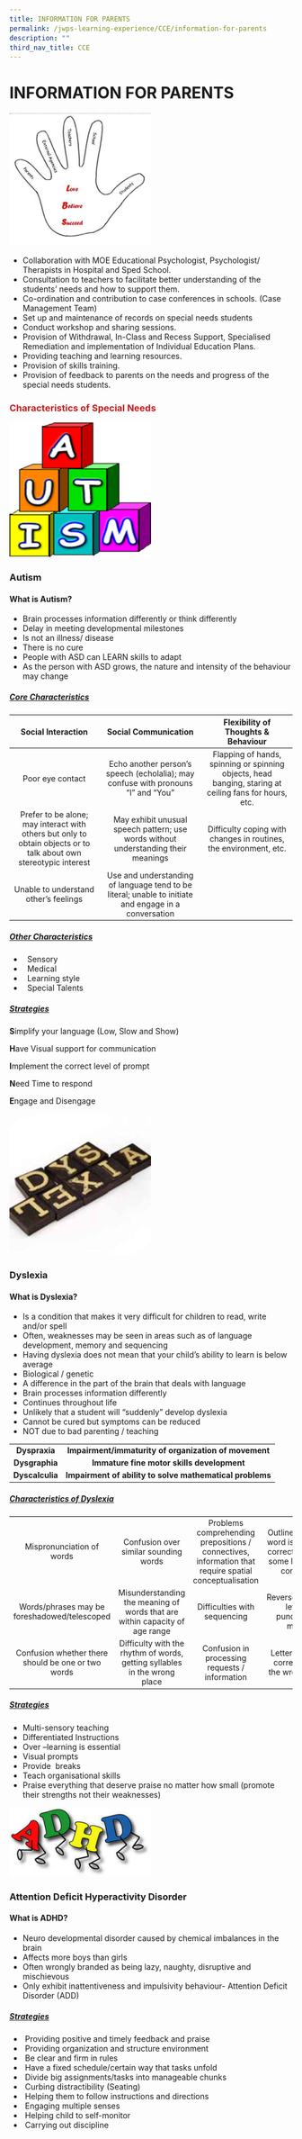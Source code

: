 ```yaml
---
title: INFORMATION FOR PARENTS
permalink: /jwps-learning-experience/CCE/information-for-parents
description: ""
third_nav_title: CCE
---
```

# INFORMATION FOR PARENTS
 <img src="/images/JWPS%20LEARNING%20EXPERIENCE/CCE/Information%20for%20parents/tn_hand.jpg"
     style="width:50%">

*   Collaboration with MOE Educational Psychologist, Psychologist/ Therapists in Hospital and Sped School.
*   Consultation to teachers to facilitate better understanding of the students’ needs and how to support them.
*   Co-ordination and contribution to case conferences in schools. (Case Management Team)
*   Set up and maintenance of records on special needs students
*   Conduct workshop and sharing sessions.
*   Provision of Withdrawal, In-Class and Recess Support, Specialised Remediation and implementation of Individual Education Plans.
*   Providing teaching and learning resources.
*   Provision of skills training. 
*   Provision of feedback to parents on the needs and progress of the special needs students.

### <span style = "color: #c81b1b"> <b>Characteristics of Special Needs</b> </span>

 <img src="/images/JWPS%20LEARNING%20EXPERIENCE/CCE/Information%20for%20parents/autism.png"
     style="width:50%">

### Autism

#### **What is Autism?**

*   Brain processes information differently or think differently
*   Delay in meeting developmental milestones
*   Is not an illness/ disease
*   There is no cure
*   People with ASD can LEARN skills to adapt
*   As the person with ASD grows, the nature and intensity of the behaviour may change

##### <u>Core Characteristics</u>

|                                                 Social Interaction                                                |                                          Social Communication                                          |                                   Flexibility of Thoughts & Behaviour                                  |
|:-----------------------------------------------------------------------------------------------------------------:|:------------------------------------------------------------------------------------------------------:|:------------------------------------------------------------------------------------------------------:|
|                                                  Poor eye contact                                                 |           Echo another person’s speech (echolalia);  may confuse with pronouns “I” and “You”           | Flapping of hands, spinning or spinning objects, head banging, staring at ceiling fans for hours, etc. |
| Prefer to be alone; may interact with others but only to obtain objects or to talk about own stereotypic interest |           May exhibit unusual speech pattern; use words without understanding their meanings           |                    Difficulty coping with changes in routines, the environment, etc.                   |
|                                       Unable to understand other’s feelings                                       |  Use and understanding of language tend to be literal; unable to initiate and engage in a conversation |                                                                                                        |

##### <u>Other Characteristics</u>

*     Sensory
*     Medical
*     Learning style
*     Special Talents

##### <u>Strategies</u>

**S**implify your language (Low, Slow and Show)

**H**ave Visual support for communication

**I**mplement the correct level of prompt

**N**eed Time to respond

**E**ngage and Disengage


 <img src="/images/JWPS%20LEARNING%20EXPERIENCE/CCE/Information%20for%20parents/tn_dyslexia.jpg"
     style="width:50%">

### Dyslexia

#### **What is Dyslexia?**

*   Is a condition that makes it very difficult for children to read, write and/or spell
*   Often, weaknesses may be seen in areas such as of language development, memory and sequencing
*   Having dyslexia does not mean that your child’s ability to learn is below average
*   Biological / genetic
*   A difference in the part of the brain that deals with language
*   Brain processes information differently
*   Continues throughout life
*   Unlikely that a student will “suddenly” develop dyslexia
*   Cannot be cured but symptoms can be reduced
*   NOT due to bad parenting / teaching

|             |                                                      |
|:-------------:|:------------------------------------------------------:|
|  **Dyspraxia**  |   **Impairment/immaturity of organization of movement**  |
| **Dysgraphia** |       **Immature fine motor skills development**     |
| **Dyscalculia** | **Impairment of ability to solve mathematical problems** |


##### <u>Characteristics of Dyslexia</u>

|                                                    |                                                                             |                                                                                                       |                                                                                |
|:--------------------------------------------------:|:---------------------------------------------------------------------------:|:-----------------------------------------------------------------------------------------------------:|:------------------------------------------------------------------------------:|
|              Mispronunciation of words             |                    Confusion over similar sounding words                    | Problems comprehending prepositions / connectives, information that require spatial conceptualisation | Outline/shape of word is similar to correct word but some letters are confused |
|    Words/phrases may be foreshadowed/telescoped    | Misunderstanding the meaning of words that are within capacity of age range |                                      Difficulties with sequencing                                     |                   Reverses/mirrors letters, punctuation marks                  |
| Confusion whether there should be one or two words |  Difficulty with the rhythm of words, getting syllables in the wrong place  |                             Confusion in processing requests / information                            |                  Letters may be correct but in the wrong order                 |

##### <u>Strategies</u>

*   Multi-sensory teaching
*   Differentiated Instructions
*   Over –learning is essential
*   Visual prompts
*   Provide  breaks
*   Teach organisational skills
*   Praise everything that deserve praise no matter how small (promote their strengths not their weaknesses)

 <img src="/images/JWPS%20LEARNING%20EXPERIENCE/CCE/Information%20for%20parents/tn_adhd.jpg"
     style="width:50%">
		 
### Attention Deficit Hyperactivity Disorder

#### **What is ADHD?**

*   Neuro developmental disorder caused by chemical imbalances in the brain
*   Affects more boys than girls
*   Often wrongly branded as being lazy, naughty, disruptive and mischievous
*   Only exhibit inattentiveness and impulsivity behaviour- Attention Deficit Disorder (ADD)


##### <u>Strategies</u>

*    Providing positive and timely feedback and praise
*    Providing organization and structure environment
*    Be clear and firm in rules
*    Have a fixed schedule/certain way that tasks unfold
*    Divide big assignments/tasks into manageable chunks
*    Curbing distractibility (Seating)
*    Helping them to follow instructions and directions
*    Engaging multiple senses
*    Helping child to self-monitor
*    Carrying out discipline